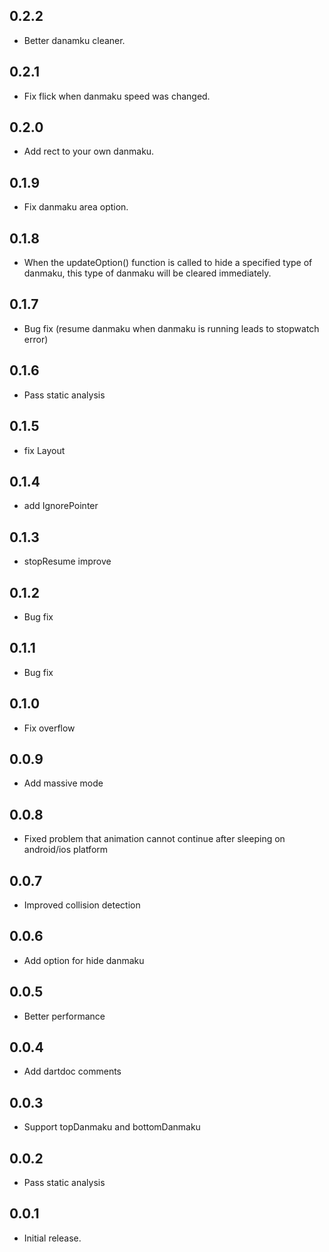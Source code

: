 ## 0.2.2

* Better danamku cleaner.
## 0.2.1

* Fix flick when danmaku speed was changed.
## 0.2.0

* Add rect to your own danmaku.
## 0.1.9

* Fix danmaku area option.
## 0.1.8

* When the updateOption() function is called to hide a specified type of danmaku, this type of danmaku will be cleared immediately.
## 0.1.7

* Bug fix (resume danmaku when danmaku is running leads to stopwatch error)
## 0.1.6

* Pass static analysis
## 0.1.5

* fix Layout
## 0.1.4

* add IgnorePointer
## 0.1.3

* stopResume improve
## 0.1.2

* Bug fix
## 0.1.1

* Bug fix
## 0.1.0

* Fix overflow
## 0.0.9

* Add massive mode
## 0.0.8

* Fixed problem that animation cannot continue after sleeping on android/ios platform
## 0.0.7

* Improved collision detection
## 0.0.6

* Add option for hide danmaku
## 0.0.5

* Better performance
## 0.0.4

* Add dartdoc comments
## 0.0.3

* Support topDanmaku and bottomDanmaku
## 0.0.2

* Pass static analysis
## 0.0.1

* Initial release.
